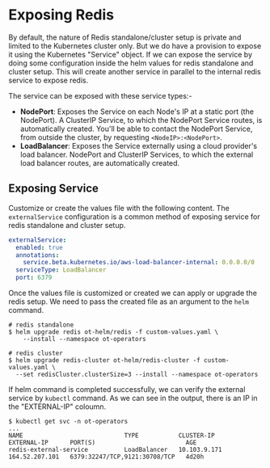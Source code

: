 # Exposing Redis

By default, the nature of Redis standalone/cluster setup is private and limited to the Kubernetes cluster only. But we do have a provision to expose it using the Kubernetes "Service" object.
If we can expose the service by doing some configuration inside the helm values for redis standalone and cluster setup. This will create another service in parallel to the internal redis service to expose redis.

The service can be exposed with these service types:-

- **NodePort**: Exposes the Service on each Node's IP at a static port (the NodePort). A ClusterIP Service, to which the NodePort Service routes, is automatically created. You'll be able to contact the NodePort Service, from outside the cluster, by requesting `<NodeIP>:<NodePort>`.
- **LoadBalancer**: Exposes the Service externally using a cloud provider's load balancer. NodePort and ClusterIP Services, to which the external load balancer routes, are automatically created.

## Exposing Service

Customize or create the values file with the following content. The `externalService` configuration is a common method of exposing service for redis standalone and cluster setup.

```yaml
externalService:
  enabled: true
  annotations:
    service.beta.kubernetes.io/aws-load-balancer-internal: 0.0.0.0/0
  serviceType: LoadBalancer
  port: 6379
```

Once the values file is customized or created we can apply or upgrade the redis setup. We need to pass the created file as an argument to the `helm` command.

```shell
# redis standalone
$ helm upgrade redis ot-helm/redis -f custom-values.yaml \
    --install --namespace ot-operators

# redis cluster
$ helm upgrade redis-cluster ot-helm/redis-cluster -f custom-values.yaml \
  --set redisCluster.clusterSize=3 --install --namespace ot-operators
```

If helm command is completed successfully, we can verify the external service by `kubectl` command. As we can see in the output, there is an IP in the "EXTERNAL-IP" coloumn.

```shell
$ kubectl get svc -n ot-operators
...
NAME                            TYPE           CLUSTER-IP     EXTERNAL-IP      PORT(S)                         AGE
redis-external-service          LoadBalancer   10.103.9.171   164.52.207.101   6379:32247/TCP,9121:30708/TCP   4d20h
```
